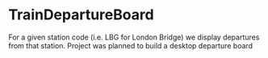 # TrainDepartureBoard

For a given station code (i.e. LBG for London Bridge) we display departures from that station. Project was planned to build a desktop departure board
